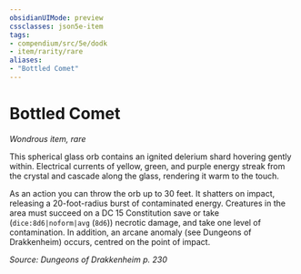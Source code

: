 ```yaml
---
obsidianUIMode: preview
cssclasses: json5e-item
tags:
- compendium/src/5e/dodk
- item/rarity/rare
aliases: 
- "Bottled Comet"
---
```

# Bottled Comet
*Wondrous item, rare*  


This spherical glass orb contains an ignited delerium shard hovering gently within. Electrical currents of yellow, green, and purple energy streak from the crystal and cascade along the glass, rendering it warm to the touch.

As an action you can throw the orb up to 30 feet. It shatters on impact, releasing a 20-foot-radius burst of contaminated energy. Creatures in the area must succeed on a DC 15 Constitution save or take (`dice:8d6|noform|avg` (`8d6`)) necrotic damage, and take one level of contamination. In addition, an arcane anomaly (see Dungeons of Drakkenheim) occurs, centred on the point of impact.

*Source: Dungeons of Drakkenheim p. 230*